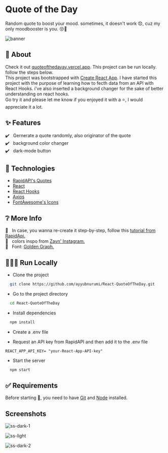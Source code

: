 # Quote of the Day

Random quote to boost your mood. sometimes, it doesn't work 😞, cuz my only moodbooster is you. 😚🤣

![banner](https://user-images.githubusercontent.com/108327481/208048569-b63675e0-a61f-4cce-b696-b61b9499ce8c.jpg)

## 🎯 About

Check it out [quoteofthedayay.vercel.app](https://quoteofthedayay.vercel.app). This project can be run locally. follow the steps below.<br/>
This project was bootstrapped with [Create React App](https://github.com/facebook/create-react-app). I have started this project with the purpose of learning how to fecth data from an API with React Hooks. i've also inserted a background changer for the sake of better understanding on react hooks.<br/>
Go try it and please let me know if you enjoyed it with a ⭐️, I would appreciate it a lot.<br/>

## :sparkles: Features

:heavy_check_mark: &nbsp;&nbsp;Gernerate a quote randomly, also originator of the quote<br/>
:heavy_check_mark: &nbsp;&nbsp;background color changer<br/>
:heavy_check_mark: &nbsp;&nbsp;dark-mode button<br/>

## :rocket: Technologies

- [RapidAPI's Quotes](https://rapidapi.com/martin.svoboda/api/quotes15)
- [React](https://reactjs.org/)
- [React Hooks](https://reactjs.org/docs/hooks-intro.html)
- [Axios](https://axios-http.com/docs/intro)
- [FontAwesome's Icons](https://fontawesome.com/)

## ❔ More Info

📝 &nbsp;&nbsp;In case, you wanna re-create it step-by-step, follow this [tutorial from RapidApi.](https://rapidapi.com/blog/react-hooks-fetch-data-api/)<br/>
🎨 &nbsp;&nbsp;colors inspo from [Zayn' Instagram.](https://www.instagram.com/kemponqq/)<br/>
🔡 &nbsp;&nbsp;Font: [Golden Graph.](https://bit.ly/goldengraph)<br/>

## 👨🏻‍💻 Run Locally

- Clone the project

```bash
  git clone https://github.com/ayyubnurumi/React-QuoteOfTheDay.git
```

- Go to the project directory

```bash
  cd React-QuoteOfTheDay
```

- Install dependencies

```bash
  npm install
```

- Create a .env file

- Request an API key from RapidAPI and then add it to the .env file

```
REACT_APP_API_KEY= "your-React-App-API-key"
```

- Start the server

```bash
  npm start
```

## :white_check_mark: Requirements

Before starting :checkered_flag:, you need to have [Git](https://git-scm.com) and [Node](https://nodejs.org/en/) installed.
<br/>

## Screenshots

![ss-dark-1](https://user-images.githubusercontent.com/108327481/208048931-9d777100-1ebb-4d28-809d-94790b1c880b.jpg)

![ss-light](https://user-images.githubusercontent.com/108327481/208048972-cd09b5b0-0665-4c15-bee0-6f2fd8f8a2cc.jpg)

![ss-dark-2](https://user-images.githubusercontent.com/108327481/208049032-0463903d-be29-4d62-855c-c886e9e5e90e.jpg)
